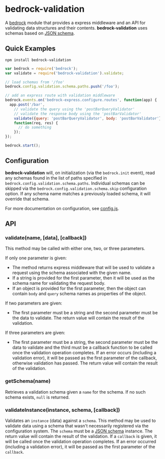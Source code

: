 # bedrock-validation

A [bedrock][] module that provides a express middleware and an API for
validating data structures and their contents. **bedrock-validation** uses
schemas based on [JSON schema][].

## Quick Examples

```
npm install bedrock-validation
```

```js
var bedrock = require('bedrock');
var validate = require('bedrock-validation').validate;

// load schemas from '/foo'
bedrock.config.validation.schema.paths.push('/foo');

// add an express route with validation middleware
bedrock.events.on('bedrock-express.configure.routes', function(app) {
  app.post('/bar',
    // validate the query using the 'postBarQueryValidator'
    // validate the response body using the 'postBarValidator'
    validate({query: 'postBarQueryValidator', body: 'postBarValidator'}),
    function(req, res) {
      // do something
    });
});

bedrock.start();
```

## Configuration

**bedrock-validation** will, on initialization (via the `bedrock.init` event),
read any schemas found in the list of paths specified in
`bedrock.config.validation.schema.paths`. Individual schemas can be skipped
via the `bedrock.config.validation.schema.skip` configuration option. If any
schema name matches a previously loaded schema, it will override that
schema.

For more documentation on configuration, see [config.js](./lib/config.js).

## API

### validate(name, [data], [callback])

This method may be called with either one, two, or three parameters.

If only one parameter is given:

* The method returns express middleware that will be used to validate a request
  using the schema associated with the given name.
* If a string is provided for the first parameter, then it will be used as the
  schema name for validating the request body.
* If an object is provided for the first parameter, then the object can contain
  `body` and `query` schema names as properties of the object.

If two parameters are given:

* The first parameter must be a string and the second parameter must be the
  data to validate. The return value will contain the result of the validation.

If three parameters are given:

* The first parameter must be a string, the second parameter must be the data
  to validate and the third must be a callback function to be called once the
  validation operation completes. If an error occurs (including a validation
  error), it will be passed as the first parameter of the callback, otherwise
  validation has passed. The return value will contain the result of the
  validation.

### getSchema(name)

Retrieves a validation schema given a `name` for the schema. If no such
schema exists, `null` is returned.

### validateInstance(instance, schema, [callback])

Validates an `instance` (data) against a `schema`. This method may be used
to validate data using a schema that wasn't necessarily registered via
the configuration system. The `schema` must be a [JSON schema][] instance. The
return value will contain the result of the validation. If a `callback` is
given, it will be called once the validation operation completes. If an
error occurred (including a validation error), it will be passed as the
first parameter of the `callback`.


[bedrock]: https://github.com/digitalbazaar/bedrock
[JSON schema]: http://json-schema.org/
